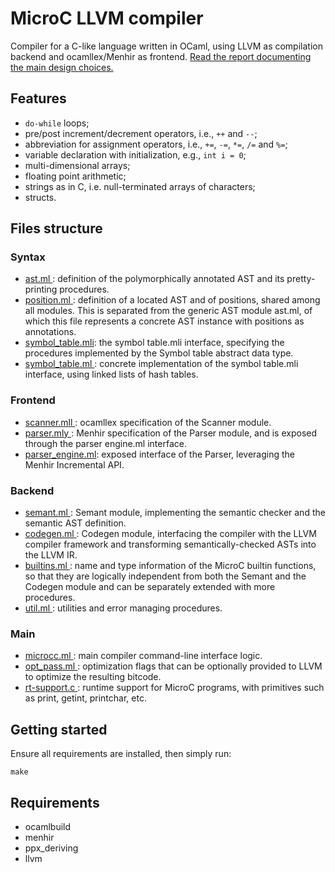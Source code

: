 # MicroC LLVM compiler

Compiler for a C-like language written in OCaml, using LLVM as compilation backend and ocamllex/Menhir as frontend. [Read the report documenting the main design choices.](report.pdf)

## Features

- `do-while` loops;
- pre/post increment/decrement operators, i.e., `++` and `--`;
- abbreviation for assignment operators, i.e., `+=`, `-=`, `*=`, `/=` and `%=`;
- variable declaration with initialization, e.g., `int i = 0`;
- multi-dimensional arrays;
- floating point arithmetic;
- strings as in C, i.e. null-terminated arrays of characters;
- structs.

## Files structure

### Syntax

- [ast.ml          ](src/ast.ml): definition of the polymorphically annotated AST and its pretty-printing procedures.
- [position.ml     ](src/position.ml): definition of a located AST and of positions, shared among all modules. This is separated from the generic AST module ast.ml, of which this file represents a concrete AST instance with positions as annotations.
- [symbol_table.mli](src/symbol_table.mli): the symbol table.mli interface, specifying the procedures implemented by the Symbol table abstract data type.
- [symbol_table.ml ](src/symbol_table.ml): concrete implementation of the symbol table.mli interface, using linked lists of hash tables.

### Frontend

- [scanner.mll     ](src/scanner.mll): ocamllex specification of the Scanner module.
- [parser.mly      ](src/parser.mly): Menhir specification of the Parser module, and is exposed through the parser engine.ml interface.
- [parser_engine.ml](src/parser_engine.ml): exposed interface of the Parser, leveraging the Menhir Incremental API.

### Backend

- [semant.ml       ](src/semant.ml): Semant module, implementing the semantic checker and the semantic AST definition.
- [codegen.ml      ](src/codegen.ml): Codegen module, interfacing the compiler with the LLVM compiler framework and transforming semantically-checked ASTs into the LLVM IR.
- [builtins.ml     ](src/builtins.ml): name and type information of the MicroC builtin functions, so that they are logically independent from both the Semant and the Codegen module and can be separately extended with more procedures.
- [util.ml         ](src/util.ml): utilities and error managing procedures.

### Main

- [microcc.ml      ](src/microcc.ml): main compiler command-line interface logic.
- [opt_pass.ml     ](src/opt_pass.ml): optimization flags that can be optionally provided to LLVM to optimize the resulting bitcode.
- [rt-support.c    ](src/rt-support.c): runtime support for MicroC programs, with primitives such as print, getint, printchar, etc.

## Getting started

Ensure all requirements are installed, then simply run:

```
make
```

## Requirements

- ocamlbuild
- menhir
- ppx_deriving
- llvm
